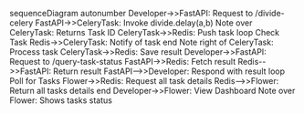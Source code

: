 sequenceDiagram
    autonumber
    Developer->>FastAPI: Request to /divide-celery
    FastAPI->>CeleryTask: Invoke divide.delay(a,b)
    Note over CeleryTask: Returns Task ID
    CeleryTask->>Redis: Push task
    loop Check Task
        Redis->>CeleryTask: Notify of task
    end
    Note right of CeleryTask: Process task
    CeleryTask->>Redis: Save result
    Developer->>FastAPI: Request to /query-task-status
    FastAPI->>Redis: Fetch result
    Redis-->>FastAPI: Return result
    FastAPI-->>Developer: Respond with result
    loop Poll for Tasks
        Flower->>Redis: Request all task details
        Redis-->>Flower: Return all tasks details
    end
    Developer->>Flower: View Dashboard
    Note over Flower: Shows tasks status
